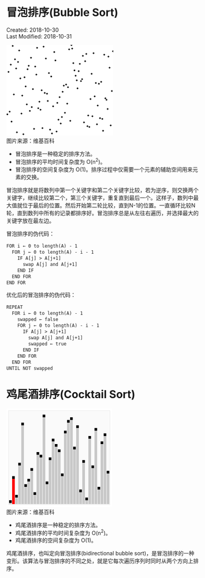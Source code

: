 # 冒泡排序(Bubble Sort)
Created: 2018-10-30  
Last Modified: 2018-10-31  

![image](./images/bubble_sort.gif)  
图片来源：维基百科

- 冒泡排序是一种稳定的排序方法。
- 冒泡排序的平均时间复杂度为 O(n<sup>2</sup>)。
- 冒泡排序的空间复杂度为 O(1)。排序过程中仅需要一个元素的辅助空间用来元素的交换。

冒泡排序就是将数列中第一个关键字和第二个关键字比较，若为逆序，则交换两个关键字，继续比较第二个，第三个关键字，重复直到最后一个。这样子，数列中最大值就位于最后的位置。然后开始第二轮比较，直到N-1的位置。一直循环比较N轮，直到数列中所有的记录都排序好。冒泡排序总是从左往右遍历，并选择最大的关键字放在最左边。

冒泡排序的伪代码：
```
FOR i ← 0 to length(A) - 1
  FOR j ← 0 to length(A) - i - 1
    IF A[j] > A[j+1]
      swap A[j] and A[j+1]
    END IF
  END FOR
END FOR
```

优化后的冒泡排序的伪代码：
```
REPEAT
  FOR i ← 0 to length(A) - 1
    swapped ← false
    FOR j ← 0 to length(A) - i - 1
      IF A[j] > A[j+1]
        swap A[j] and A[j+1]
        swapped ← true
      END IF
    END FOR
  END FOR
UNTIL NOT swapped
```

# 鸡尾酒排序(Cocktail Sort)

![image](./images/Cocktail_sort.gif)  
图片来源：维基百科

- 鸡尾酒排序是一种稳定的排序方法。
- 鸡尾酒排序的平均时间复杂度为 O(n<sup>2</sup>)。
- 鸡尾酒排序的空间复杂度为 O(1)。

鸡尾酒排序，也叫定向冒泡排序(bidirectional bubble sort)，是冒泡排序的一种变形。该算法与冒泡排序的不同之处，就是它每次遍历序列时同时从两个方向上排序。